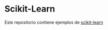 # Scikit-Learn
Este repositorio contiene ejemplos de [scikit-learn](https://scikit-learn.org/stable/)
